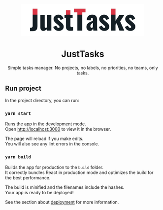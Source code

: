<div align="center">
  <img alt="Logo" src="./src/img/just-tasks-logo-dark.png" width="400" />
</div>
<h1 align="center">
  JustTasks
</h1>
<p align="center">
  Simple tasks manager. No projects, no labels, no priorities, no teams, only tasks.
</p>

## Run project

In the project directory, you can run:

### `yarn start`

Runs the app in the development mode.\
Open [http://localhost:3000](http://localhost:3000) to view it in the browser.

The page will reload if you make edits.\
You will also see any lint errors in the console.

### `yarn build`

Builds the app for production to the `build` folder.\
It correctly bundles React in production mode and optimizes the build for the best performance.

The build is minified and the filenames include the hashes.\
Your app is ready to be deployed!

See the section about [deployment](https://facebook.github.io/create-react-app/docs/deployment) for more information.